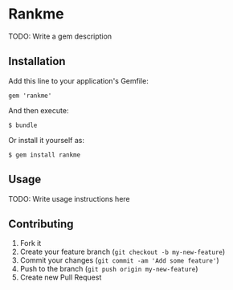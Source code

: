 # Rankme

TODO: Write a gem description

## Installation

Add this line to your application's Gemfile:

    gem 'rankme'

And then execute:

    $ bundle

Or install it yourself as:

    $ gem install rankme

## Usage

TODO: Write usage instructions here

## Contributing

1. Fork it
2. Create your feature branch (`git checkout -b my-new-feature`)
3. Commit your changes (`git commit -am 'Add some feature'`)
4. Push to the branch (`git push origin my-new-feature`)
5. Create new Pull Request
